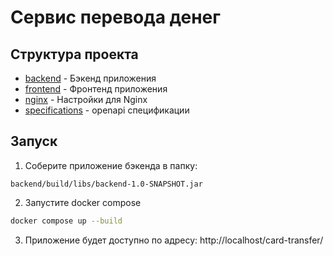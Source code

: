 # Сервис перевода денег

## Структура проекта

- [backend](./backend) - Бэкенд приложения
- [frontend](./frontend) - Фронтенд приложения
- [nginx](./nginx) - Настройки для Nginx
- [specifications](./specifications) - openapi спецификации

## Запуск

1. Соберите приложение бэкенда в папку:

```
backend/build/libs/backend-1.0-SNAPSHOT.jar
```

2. Запустите docker compose

```bash
docker compose up --build
```

3. Приложение будет доступно по адресу: http://localhost/card-transfer/
